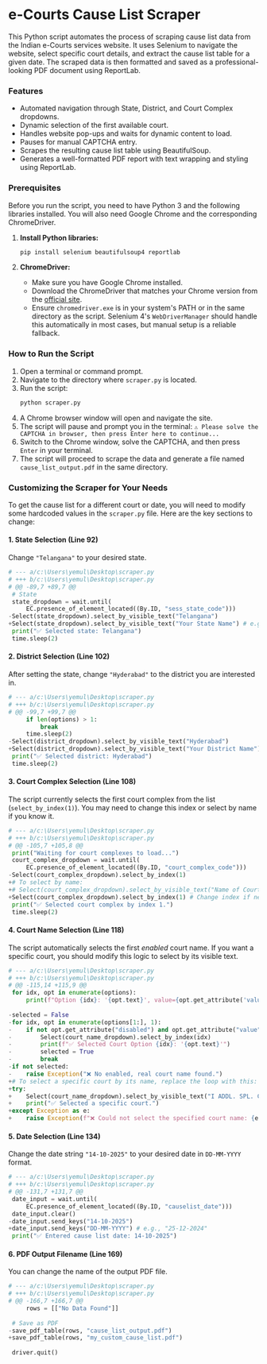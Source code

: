 # e-Courts Cause List Scraper

This Python script automates the process of scraping cause list data from the Indian e-Courts services website. It uses Selenium to navigate the website, select specific court details, and extract the cause list table for a given date. The scraped data is then formatted and saved as a professional-looking PDF document using ReportLab.

### Features

-   Automated navigation through State, District, and Court Complex dropdowns.
-   Dynamic selection of the first available court.
-   Handles website pop-ups and waits for dynamic content to load.
-   Pauses for manual CAPTCHA entry.
-   Scrapes the resulting cause list table using BeautifulSoup.
-   Generates a well-formatted PDF report with text wrapping and styling using ReportLab.

### Prerequisites

Before you run the script, you need to have Python 3 and the following libraries installed. You will also need Google Chrome and the corresponding ChromeDriver.

1.  **Install Python libraries:**
    ```bash
    pip install selenium beautifulsoup4 reportlab
    ```

2.  **ChromeDriver:**
    -   Make sure you have Google Chrome installed.
    -   Download the ChromeDriver that matches your Chrome version from the [official site](https://googlechromelabs.github.io/chrome-for-testing/).
    -   Ensure `chromedriver.exe` is in your system's PATH or in the same directory as the script. Selenium 4's `WebDriverManager` should handle this automatically in most cases, but manual setup is a reliable fallback.

### How to Run the Script

1.  Open a terminal or command prompt.
2.  Navigate to the directory where `scraper.py` is located.
3.  Run the script:
    ```bash
    python scraper.py
    ```
4.  A Chrome browser window will open and navigate the site.
5.  The script will pause and prompt you in the terminal:
    `⚠️ Please solve the CAPTCHA in browser, then press Enter here to continue...`
6.  Switch to the Chrome window, solve the CAPTCHA, and then press `Enter` in your terminal.
7.  The script will proceed to scrape the data and generate a file named `cause_list_output.pdf` in the same directory.

### Customizing the Scraper for Your Needs

To get the cause list for a different court or date, you will need to modify some hardcoded values in the `scraper.py` file. Here are the key sections to change:

#### 1. State Selection (Line 92)

Change `"Telangana"` to your desired state.

```python
# --- a/c:\Users\yemul\Desktop\scraper.py
# +++ b/c:\Users\yemul\Desktop\scraper.py
# @@ -89,7 +89,7 @@
 # State
 state_dropdown = wait.until(
     EC.presence_of_element_located((By.ID, "sess_state_code")))
-Select(state_dropdown).select_by_visible_text("Telangana")
+Select(state_dropdown).select_by_visible_text("Your State Name") # e.g., "Maharashtra"
 print("✅ Selected state: Telangana")
 time.sleep(2)
```

#### 2. District Selection (Line 102)

After setting the state, change `"Hyderabad"` to the district you are interested in.

```python
# --- a/c:\Users\yemul\Desktop\scraper.py
# +++ b/c:\Users\yemul\Desktop\scraper.py
# @@ -99,7 +99,7 @@
     if len(options) > 1:
         break
     time.sleep(2)
-Select(district_dropdown).select_by_visible_text("Hyderabad")
+Select(district_dropdown).select_by_visible_text("Your District Name") # e.g., "Pune"
 print("✅ Selected district: Hyderabad")
 time.sleep(2)
```

#### 3. Court Complex Selection (Line 108)

The script currently selects the first court complex from the list (`select_by_index(1)`). You may need to change this index or select by name if you know it.

```python
# --- a/c:\Users\yemul\Desktop\scraper.py
# +++ b/c:\Users\yemul\Desktop\scraper.py
# @@ -105,7 +105,8 @@
 print("Waiting for court complexes to load...")
 court_complex_dropdown = wait.until(
     EC.presence_of_element_located((By.ID, "court_complex_code")))
-Select(court_complex_dropdown).select_by_index(1)
+# To select by name:
+# Select(court_complex_dropdown).select_by_visible_text("Name of Court Complex")
+Select(court_complex_dropdown).select_by_index(1) # Change index if needed
 print("✅ Selected court complex by index 1.")
 time.sleep(2)
```

#### 4. Court Name Selection (Line 118)

The script automatically selects the first *enabled* court name. If you want a specific court, you should modify this logic to select by its visible text.

```python
# --- a/c:\Users\yemul\Desktop\scraper.py
# +++ b/c:\Users\yemul\Desktop\scraper.py
# @@ -115,14 +115,9 @@
 for idx, opt in enumerate(options):
     print(f"Option {idx}: '{opt.text}', value={opt.get_attribute('value')}")
 
-selected = False
-for idx, opt in enumerate(options[1:], 1):
-    if not opt.get_attribute("disabled") and opt.get_attribute("value").strip():
-        Select(court_name_dropdown).select_by_index(idx)
-        print(f"✅ Selected Court Option {idx}: '{opt.text}'")
-        selected = True
-        break
-if not selected:
-    raise Exception("❌ No enabled, real court name found.")
+# To select a specific court by its name, replace the loop with this:
+try:
+    Select(court_name_dropdown).select_by_visible_text("I ADDL. SPL. COURT FOR CBI CASES")
+    print("✅ Selected a specific court.")
+except Exception as e:
+    raise Exception(f"❌ Could not select the specified court name: {e}")
```

#### 5. Date Selection (Line 134)

Change the date string `"14-10-2025"` to your desired date in `DD-MM-YYYY` format.

```python
# --- a/c:\Users\yemul\Desktop\scraper.py
# +++ b/c:\Users\yemul\Desktop\scraper.py
# @@ -131,7 +131,7 @@
 date_input = wait.until(
     EC.presence_of_element_located((By.ID, "causelist_date")))
 date_input.clear()
-date_input.send_keys("14-10-2025")
+date_input.send_keys("DD-MM-YYYY") # e.g., "25-12-2024"
 print("✅ Entered cause list date: 14-10-2025")
```

#### 6. PDF Output Filename (Line 169)

You can change the name of the output PDF file.

```python
# --- a/c:\Users\yemul\Desktop\scraper.py
# +++ b/c:\Users\yemul\Desktop\scraper.py
# @@ -166,7 +166,7 @@
     rows = [["No Data Found"]]
 
 # Save as PDF
-save_pdf_table(rows, "cause_list_output.pdf")
+save_pdf_table(rows, "my_custom_cause_list.pdf")
 
 driver.quit()
```

